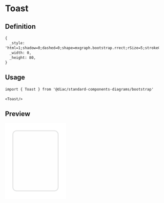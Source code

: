 # Toast

## Definition

```
{
  _style: 'html=1;shadow=0;dashed=0;shape=mxgraph.bootstrap.rrect;rSize=5;strokeColor=#DFE0E0;html=1;whiteSpace=wrap;fillColor=#FEFEFE;fontColor=#212529;align=left;spacing=15;verticalAlign=bottom;',
  _width: 0,
  _height: 80,
}
```

## Usage

```
import { Toast } from '@diac/standard-components-diagrams/bootstrap'

<Toast/>
```

## Preview

<img src="./toast.png" width="200"/>
